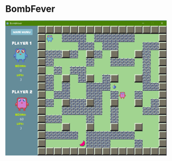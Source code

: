 # BombFever
![main screen](https://raw.githubusercontent.com/evannes/BombFever/master/screenshots/medium.png)
